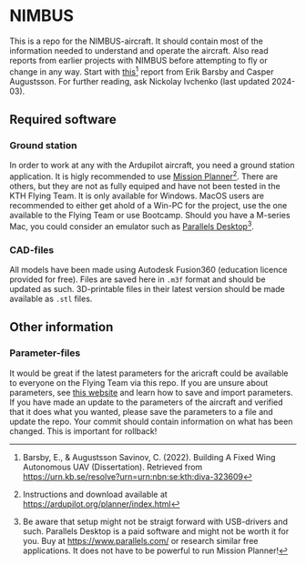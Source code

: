 # NIMBUS
This is a repo for the NIMBUS-aircraft. It should contain most of the information needed to understand and operate the aircraft. Also read reports from earlier projects with NIMBUS before attempting to fly or change in any way. Start with [this](https://kth.diva-portal.org/smash/record.jsf?pid=diva2%3A1822781&dswid=8624)[^1] report from Erik Barsby and Casper Augustsson. For further reading, ask Nickolay Ivchenko (last updated 2024-03). 


## Required software

### Ground station
In order to work at any with the Ardupilot aircraft, you need a ground station application. It is higly recommended to use [Mission Planner](https://ardupilot.org/planner/index.html)[^2]. There are others, but they are not as fully equiped and have not been tested in the KTH Flying Team. It is only available for Windows. MacOS users are recommended to either get ahold of a Win-PC for the project, use the one available to the Flying Team or use Bootcamp. Should you have a M-series Mac, you could consider an emulator such as [Parallels Desktop](https://www.parallels.com/)[^3].

### CAD-files
All models have been made using Autodesk Fusion360 (education licence provided for free). Files are saved here in `.m3f` format and should be updated as such. 3D-printable files in their latest version should be made available as `.stl` files.

## Other information

### Parameter-files
It would be great if the latest parameters for the aricraft could be available to everyone on the Flying Team via this repo. If you are unsure about parameters, see [this website](https://ardupilot.org/planner/docs/mission-planner-configuration-and-tuning.html) and learn how to save and import parameters. If you have made an update to the parameters of the aircraft and verified that it does what you wanted, please save the parameters to a file and update the repo. Your commit should contain information on what has been changed. This is important for rollback!


[^1]: Barsby, E., & Augustsson Savinov, C. (2022). Building A Fixed Wing Autonomous UAV (Dissertation). Retrieved from https://urn.kb.se/resolve?urn=urn:nbn:se:kth:diva-323609
[^2]: Instructions and download available at https://ardupilot.org/planner/index.html
[^3]: Be aware that setup might not be straigt forward with USB-drivers and such. Parallels Desktop is a paid software and might not be worth it for you. Buy at https://www.parallels.com/ or research similar free applications. It does not have to be powerful to run Mission Planner!
